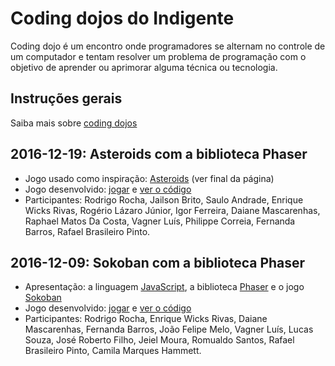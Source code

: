 # Coding dojos do Indigente

Coding dojo é um encontro onde programadores se alternam no controle de um computador e tentam resolver um problema de programação com o objetivo de aprender ou aprimorar alguma técnica ou tecnologia.

## Instruções gerais

Saiba mais sobre [coding dojos](dojo.md)

## 2016-12-19: Asteroids com a biblioteca Phaser

- Jogo usado como inspiração: [Asteroids](http://www.zekechan.net/asteroids-html5-game-tutorial-5/) (ver final da página)
- Jogo desenvolvido: [jogar](https://indigente.github.io/labs/dojos/02-phaser-asteroids.html) e [ver o código](https://github.com/indigente/labs/tree/gh-pages/dojos/02-phaser-asteroids.html)
- Participantes: Rodrigo Rocha, Jailson Brito, Saulo Andrade, Enrique Wicks Rivas, Rogério Lázaro Júnior, Igor Ferreira, Daiane Mascarenhas, Raphael Matos Da Costa, Vagner Luís, Philippe Correia, Fernanda Barros, Rafael Brasileiro Pinto.

## 2016-12-09: Sokoban com a biblioteca Phaser

- Apresentação: a linguagem [JavaScript](https://gist.github.com/rodrigorgs/822973bd11b1a9c0b13381337afc4aa6), a biblioteca [Phaser](https://gist.github.com/rodrigorgs/a4126454bcdfbf9fa35efae4c2ed18a9) e o jogo [Sokoban](https://www.sokobanonline.com/)
- Jogo desenvolvido: [jogar](https://indigente.github.io/labs/dojos/01-phaser-sokoban.html) e [ver o código](https://github.com/indigente/labs/tree/gh-pages/dojos/01-phaser-sokoban.html)
- Participantes: Rodrigo Rocha, Enrique Wicks Rivas, Daiane Mascarenhas, Fernanda Barros, João Felipe Melo, Vagner Luís, Lucas Souza, José Roberto Filho, Jeiel Moura, Romualdo Santos, Rafael Brasileiro Pinto, Camila Marques Hammett.